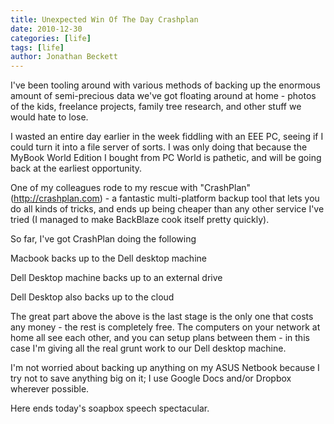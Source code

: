 ```yaml
---
title: Unexpected Win Of The Day Crashplan
date: 2010-12-30
categories: [life]
tags: [life]
author: Jonathan Beckett
---
```


I've been tooling around with various methods of backing up the enormous amount of semi-precious data we've got floating around at home - photos of the kids, freelance projects, family tree research, and other stuff we would hate to lose.

I wasted an entire day earlier in the week fiddling with an EEE PC, seeing if I could turn it into a file server of sorts. I was only doing that because the MyBook World Edition I bought from PC World is pathetic, and will be going back at the earliest opportunity.

One of my colleagues rode to my rescue with "CrashPlan" (http://crashplan.com) - a fantastic multi-platform backup tool that lets you do all kinds of tricks, and ends up being cheaper than any other service I've tried (I managed to make BackBlaze cook itself pretty quickly).

So far, I've got CrashPlan doing the following

Macbook backs up to the Dell desktop machine

Dell Desktop machine backs up to an external drive

Dell Desktop also backs up to the cloud

The great part above the above is the last stage is the only one that costs any money - the rest is completely free. The computers on your network at home all see each other, and you can setup plans between them - in this case I'm giving all the real grunt work to our Dell desktop machine.

I'm not worried about backing up anything on my ASUS Netbook because I try not to save anything big on it; I use Google Docs and/or Dropbox wherever possible.

Here ends today's soapbox speech spectacular.
